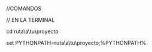 //COMANDOS

// EN LA TERMINAL

cd ruta\a\tu\proyecto

set PYTHONPATH=ruta\a\tu\proyecto;%PYTHONPATH%
